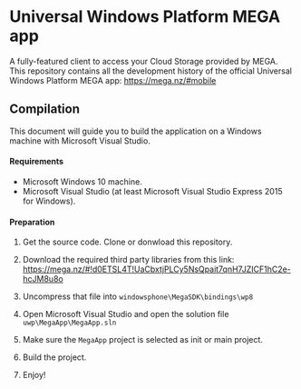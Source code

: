 Universal Windows Platform MEGA app
===================================
A fully-featured client to access your Cloud Storage provided by MEGA.<br>
This repository contains all the development history of the official Universal Windows Platform MEGA app: https://mega.nz/#mobile

## Compilation
This document will guide you to build the application on a Windows machine with Microsoft Visual Studio.

#### Requirements
- Microsoft Windows 10 machine.
- Microsoft Visual Studio (at least Microsoft Visual Studio Express 2015 for Windows).

#### Preparation
1. Get the source code. Clone or donwload this repository.

2. Download the required third party libraries from this link: 
https://mega.nz/#!d0ETSL4T!UaCbxtjPLCy5NsQpait7qnH7JZICF1hC2e-hcJM8u8o

3. Uncompress that file into `windowsphone\MegaSDK\bindings\wp8`

4. Open Microsoft Visual Studio and open the solution file `uwp\MegaApp\MegaApp.sln`

5. Make sure the `MegaApp` project is selected as init or main project.

6. Build the project.

7. Enjoy!